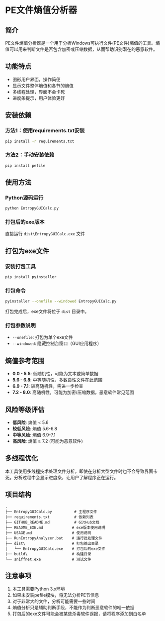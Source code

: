# PE文件熵值分析器

## 简介
PE文件熵值分析器是一个用于分析Windows可执行文件(PE文件)熵值的工具。熵值可以用来判断文件是否包含加密或压缩数据，从而帮助识别潜在的恶意软件。

## 功能特点
- 图形用户界面，操作简便
- 显示文件整体熵值和各节的熵值
- 多线程处理，界面不会卡死
- 进度条提示，用户体验更好


## 安装依赖

### 方法1：使用requirements.txt安装
```bash
pip install -r requirements.txt
```

### 方法2：手动安装依赖
```bash
pip install pefile
```

## 使用方法

### Python源码运行
```bash
python EntropyGUICalc.py
```

### 打包后的exe版本
直接运行 `dist\EntropyGUICalc.exe` 文件

## 打包为exe文件

### 安装打包工具
```bash
pip install pyinstaller
```

### 打包命令
```bash
pyinstaller --onefile --windowed EntropyGUICalc.py
```

打包完成后，exe文件将位于 `dist` 目录中。

### 打包参数说明
- `--onefile`: 打包为单个exe文件
- `--windowed`: 隐藏控制台窗口（GUI应用程序）

## 熵值参考范围
- **0.0 - 5.5**: 低随机性，可能为文本或简单数据
- **5.6 - 6.8**: 中等随机性，多数良性文件在此范围
- **6.9 - 7.1**: 较高随机性，需进一步检查
- **7.2 - 8.0**: 高随机性，可能为加密/压缩数据，恶意软件常见范围

## 风险等级评估
- **低风险**: 熵值 < 5.6
- **较低风险**: 熵值 5.6-6.8
- **中等风险**: 熵值 6.9-7.1
- **高风险**: 熵值 ≥ 7.2 (可能为恶意软件)

## 多线程优化
本工具使用多线程技术处理文件分析，即使在分析大型文件时也不会导致界面卡死。分析过程中会显示进度条，让用户了解程序正在运行。

## 项目结构
```
.
├── EntropyGUICalc.py          # 主程序文件
├── requirements.txt           # 依赖列表
├── GITHUB_README.md           # GitHub文档
├── README_EXE.md             # exe版本使用说明
├── USAGE.md                  # 使用说明
├── RunEntropyAnalyzer.bat    # 运行批处理文件
├── dist\                     # 打包输出目录
│   └── EntropyGUICalc.exe    # 打包后的exe文件
├── build\                    # 构建目录
└── sniffnet.exe              # 测试文件
```

## 注意事项
1. 本工具需要Python 3.x环境
2. 如果未安装pefile模块，将无法分析PE节信息
3. 对于非常大的文件，分析可能需要一些时间
4. 熵值分析只是辅助判断手段，不能作为判断恶意软件的唯一依据
5. 打包后的exe文件可能会被某些杀毒软件误报，请将程序添加到白名单